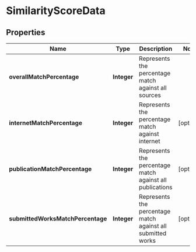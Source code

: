 

# SimilarityScoreData


## Properties

Name | Type | Description | Notes
------------ | ------------- | ------------- | -------------
**overallMatchPercentage** | **Integer** | Represents the percentage match against all sources | 
**internetMatchPercentage** | **Integer** | Represents the percentage match against internet |  [optional]
**publicationMatchPercentage** | **Integer** | Represents the percentage match against all publications |  [optional]
**submittedWorksMatchPercentage** | **Integer** | Represents the percentage match against all submitted works |  [optional]



